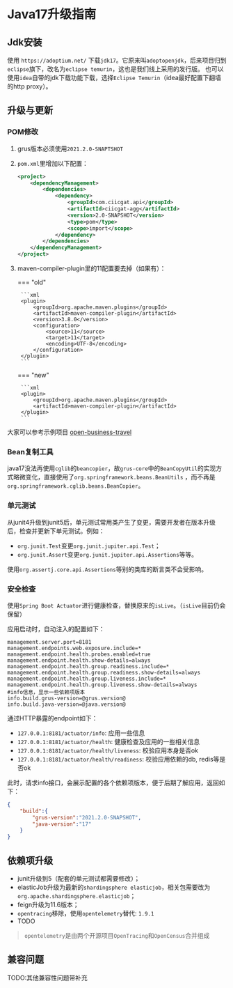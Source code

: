 # Java17升级指南

## Jdk安装

使用 `https://adoptium.net/` 下载`jdk17`。它原来叫`adoptopenjdk`，后来项目归到`eclipse`旗下，改名为`eclipse temurin`，这也是我们线上采用的发行版。
也可以使用`idea`自带的jdk下载功能下载，选择`Eclipse Temurin`（idea最好配置下翻墙的http proxy）。

## 升级与更新

### POM修改

1. grus版本必须使用`2021.2.0-SNAPTSHOT`
2. `pom.xml`里增加以下配置：

    ```xml
    <project>
        <dependencyManagement>
            <dependencies>
                <dependency>
                    <groupId>com.ciicgat.api</groupId>
                    <artifactId>ciicgat-agg</artifactId>
                    <version>2.0-SNAPSHOT</version>
                    <type>pom</type>
                    <scope>import</scope>
                </dependency>
            </dependencies>
        </dependencyManagement>
    </project>
    ```

3. maven-compiler-plugin里的11配置要去掉（如果有）：

    === "old"

        ```xml
        <plugin>
            <groupId>org.apache.maven.plugins</groupId>
            <artifactId>maven-compiler-plugin</artifactId>
            <version>3.8.0</version>
            <configuration>
                <source>11</source>
                <target>11</target>
                <encoding>UTF-8</encoding>
            </configuration>
        </plugin>
        ```

    === "new"

        ```xml
        <plugin>
            <groupId>org.apache.maven.plugins</groupId>
            <artifactId>maven-compiler-plugin</artifactId>
        </plugin>
        ```

大家可以参考示例项目 [open-business-travel](https://gitlab.wuxingdev.cn/biz/open/open-business-travel/blob/master/pom.xml)

### Bean复制工具

java17没法再使用`cglib`的`beancopier`，故`grus-core`中的`BeanCopyUtil`的实现方式略微变化，直接使用了`org.springframework.beans.BeanUtils`
，而不再是`org.springframework.cglib.beans.BeanCopier`。

### 单元测试

从junit4升级到junit5后，单元测试常用类产生了变更，需要开发者在版本升级后，检查并更新下单元测试。例如：

- `org.junit.Test`变更`org.junit.jupiter.api.Test`；
- `org.junit.Assert`变更`org.junit.jupiter.api.Assertions`等等。

使用`org.assertj.core.api.Assertions`等别的类库的断言类不会受影响。

### 安全检查

使用`Spring Boot Actuator`进行健康检查，替换原来的`isLive`。（`isLive`目前仍会保留）

应用启动时，自动注入的配置如下：

```properties
management.server.port=8181
management.endpoints.web.exposure.include=*
management.endpoint.health.probes.enabled=true
management.endpoint.health.show-details=always
management.endpoint.health.group.readiness.include=*
management.endpoint.health.group.readiness.show-details=always
management.endpoint.health.group.liveness.include=*
management.endpoint.health.group.liveness.show-details=always
#info信息，显示一些依赖项版本
info.build.grus-version=@grus.version@
info.build.java-version=@java.version@
```

通过HTTP暴露的endpoint如下：

- `127.0.0.1:8181/actuator/info`: 应用一些信息
- `127.0.0.1:8181/actuator/health`: 健康检查及应用的一些相关信息
- `127.0.0.1:8181/actuator/health/liveness`: 校验应用本身是否ok
- `127.0.0.1:8181/actuator/health/readiness`: 校验应用依赖的db, redis等是否ok

此时，请求info接口，会展示配置的各个依赖项版本，便于后期了解应用，返回如下：

```json title="GET http://127.0.0.1:8181/actuator/info"
{
    "build":{
        "grus-version":"2021.2.0-SNAPSHOT",
        "java-version":"17"
    }
}
```

## 依赖项升级

- junit升级到5（配套的单元测试都需要修改）；
- elasticJob升级为最新的`shardingsphere elasticjob`，相关包需要改为`org.apache.shardingsphere.elasticjob`；
- feign升级为11.6版本；
- `opentracing`移除，使用`opentelemetry`替代: `1.9.1`
- TODO

> `opentelemetry`是由两个开源项目`OpenTracing`和`OpenCensus`合并组成

## 兼容问题

TODO:其他兼容性问题带补充
